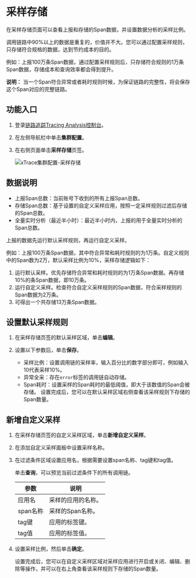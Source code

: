 # 采样存储

在采样存储页面可以查看上报和存储的Span数据，并设置数据分析的采样比例。

调用链路中90%以上的数据是重复的，价值并不大。您可以通过配置采样规则，只存储符合规格的数据，达到节约成本的目的。

例如：上报100万条Span数据，通过配置采样规则后，只存储符合规则的1万条Span数据，存储成本和查询效率都会得到提升。

**说明：** 当一个Span符合异常或者耗时规则时候，为保证链路的完整性，将会保存这个Span对应的完整链路。

## 功能入口

1.  登录[链路追踪Tracing Analysis控制台](https://tracing.console.aliyun.com/)。

2.  在左侧导航栏中单击**集群配置**。

3.  在右侧页面单击**采样存储**页签。

    ![xTrace集群配置-采样存储](https://static-aliyun-doc.oss-accelerate.aliyuncs.com/assets/img/zh-CN/7253072261/p264779.png)


## 数据说明

-   上报Span总数：当前账号下收到的所有上报Span总数。
-   存储Span总数：基于设置的自定义采样应用，按照一定采样规则过滤后存储的Span总数。
-   全量实时分析（最近半小时）：最近半小时内，上报的用于全量实时分析的Span总数。

上报的数据先运行默认采样规则，再运行自定义采样。

例如：上报100万条Span数据，其中符合异常和耗时规则的为1万条。自定义规则中的Span数为2万，默认采样比例为10%，采样存储逻辑如下：

1.  运行默认采样。优先存储符合异常和耗时规则的为1万条Span数据。再存储10%的条Span数据，即10万条。
2.  运行自定义采样。检查符合自定义采样规则的Span数据，符合采样规则的Span数据为2万条。
3.  可得出一个共存储13万条Span数据。

## 设置默认采样规则

1.  在采样存储页签的默认采样区域，单击**编辑**。

2.  设置以下参数后，单击**保存**。

    -   采样比例：设置调用链的采样率，输入百分比的数字部分即可，例如输入10代表采样10%。
    -   异常全采：存在`error`标签的调用链自动存储。
    -   Span耗时：设置采样的Span耗时的最低阈值，即大于该数值的Span会被存储。
    设置完成后，您可以在默认采样区域右侧查看该采样规则下存储的Span数量。


## 新增自定义采样

1.  在采样存储页签的自定义采样区域，单击**新增自定义采样**。

2.  在添加自定义采样面板中设置采样名称。

3.  在过滤条件区域设置应用名，根据需要设置span名称、tag键和tag值。

    单击**查询**，可以预览当前过滤条件下的所有调用链。

    |参数|说明|
    |--|--|
    |应用名|采样的应用的名称。|
    |span名称|采样的Span名称。|
    |tag键|应用的标签键。|
    |tag值|应用的标签值。|

4.  设置采样比例，然后单击**确定**。

    设置完成后，您可以在自定义采样区域对采样应用进行开启或关闭、编辑、删除等操作，并可以在右上角查看该采样规则下存储的Span数量。


